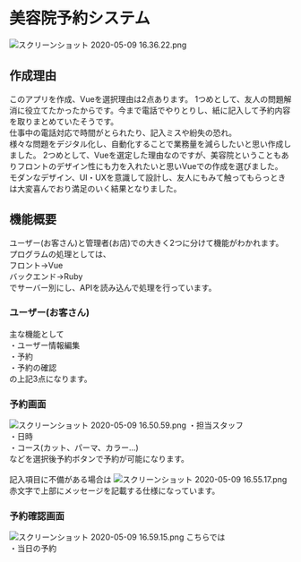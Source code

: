 # 美容院予約システム
![スクリーンショット 2020-05-09 16.36.22.png](https://qiita-image-store.s3.ap-northeast-1.amazonaws.com/0/429158/abac4073-1549-7658-310e-be57f7cd620f.png)

## 作成理由
このアプリを作成、Vueを選択理由は2点あります。
1つめとして、友人の問題解消に役立てたかったからです。今まで電話でやりとりし、紙に記入して予約内容を取りまとめていたそうです。<br>
仕事中の電話対応で時間がとられたり、記入ミスや紛失の恐れ。<br>
様々な問題をデジタル化し、自動化することで業務量を減らしたいと思い作成しました。
2つめとして、Vueを選定した理由なのですが、美容院ということもありフロントのデザイン性にも力を入れたいと思いVueでの作成を選びました。<br>
モダンなデザイン、UI・UXを意識して設計し、友人にもみて触ってもらっときは大変喜んでおり満足のいく結果となりました。<br>

## 機能概要
ユーザー(お客さん)と管理者(お店)での大きく2つに分けて機能がわかれます。<br>
プログラムの処理としては、<br>
フロント→Vue<br>
バックエンド→Ruby<br>
でサーバー別にし、APIを読み込んで処理を行っています。


### ユーザー(お客さん)
主な機能として<br>
・ユーザー情報編集<br>
・予約<br>
・予約の確認<br>
の上記3点になります。

### 予約画面
![スクリーンショット 2020-05-09 16.50.59.png](https://qiita-image-store.s3.ap-northeast-1.amazonaws.com/0/429158/8f3cd21c-6f54-349f-f3d4-e447846c2c40.png)
・担当スタッフ<br>
・日時<br>
・コース(カット、パーマ、カラー...)<br>
などを選択後予約ボタンで予約が可能になります。<br>
<br>
記入項目に不備がある場合は
![スクリーンショット 2020-05-09 16.55.17.png](https://qiita-image-store.s3.ap-northeast-1.amazonaws.com/0/429158/5e1c7051-54c7-e1c2-9e49-2c68d310989b.png)
赤文字で上部にメッセージを記載する仕様になっています。<br>

### 予約確認画面
![スクリーンショット 2020-05-09 16.59.15.png](https://qiita-image-store.s3.ap-northeast-1.amazonaws.com/0/429158/4a881d56-8300-e750-38bd-835dadf53c26.png)
こちらでは<br>
・当日の予約
